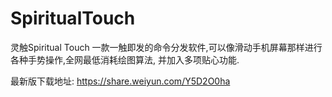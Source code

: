# SpiritualTouch
灵触Spiritual Touch  一款一触即发的命令分发软件,可以像滑动手机屏幕那样进行各种手势操作,全网最低消耗绘图算法, 并加入多项贴心功能.

最新版下载地址:
https://share.weiyun.com/Y5D2O0ha
